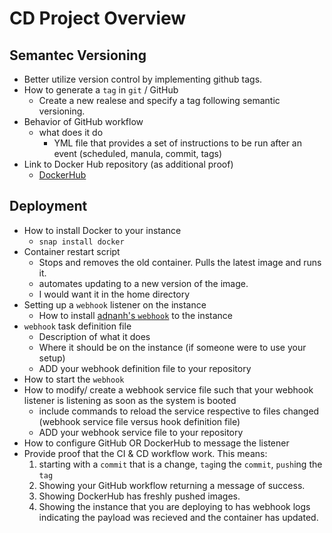 # CD Project Overview
## Semantec Versioning
  - Better utilize version control by implementing github tags.
- How to generate a `tag` in `git` / GitHub
  - Create a new realese and specify a tag following semantic versioning.
- Behavior of GitHub workflow
  - what does it do
    - YML file that provides a set of instructions to be run after an event (scheduled, manula, commit, tags)
- Link to Docker Hub repository (as additional proof)
  -  [DockerHub](https://hub.docker.com/repository/docker/bwheels00/3120-project4/general)

## Deployment
- How to install Docker to your instance
  - `snap install docker`
- Container restart script
  - Stops and removes the old container. Pulls the latest image and runs it.
  - automates updating to a new version of the image.
  - I would want it in the home directory
- Setting up a `webhook` listener on the instance
  - How to install [adnanh's `webhook`](https://github.com/adnanh/webhook) to the instance
- `webhook` task definition file
  - Description of what it does
  - Where it should be on the instance (if someone were to use your setup)
  - ADD your webhook definition file to your repository
- How to start the `webhook`
- How to modify/ create a webhook service file such that your webhook listener is listening as soon as the system is booted
    - include commands to reload the service respective to files changed (webhook service file versus hook definition file)
    - ADD your webhook service file to your repository
- How to configure GitHub OR DockerHub to message the listener
- Provide proof that the CI & CD workflow work.  This means:
  1. starting with a `commit` that is a change, `tag`ing the `commit`, `push`ing the `tag`
  2. Showing your GitHub workflow returning a message of success.
  3. Showing DockerHub has freshly pushed images.
  4. Showing the instance that you are deploying to has webhook logs indicating the payload was recieved and the container has updated.